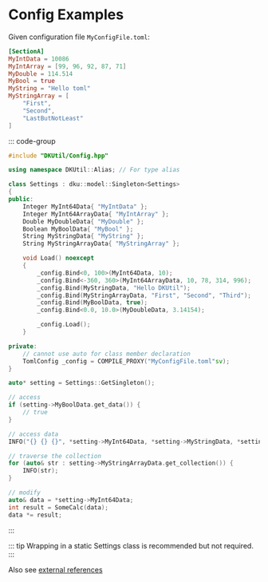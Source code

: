 # Config Examples

Given configuration file `MyConfigFile.toml`:

```toml
[SectionA]
MyIntData = 10086
MyIntArray = [99, 96, 92, 87, 71]
MyDouble = 114.514
MyBool = true
MyString = "Hello toml"
MyStringArray = [
    "First",
    "Second",
    "LastButNotLeast"
]
```

::: code-group

```cpp [Load Data]
#include "DKUtil/Config.hpp"

using namespace DKUtil::Alias; // For type alias

class Settings : dku::model::Singleton<Settings>
{
public:
    Integer MyInt64Data{ "MyIntData" };
    Integer MyInt64ArrayData{ "MyIntArray" };
    Double MyDoubleData{ "MyDouble" };
    Boolean MyBoolData{ "MyBool" };
    String MyStringData{ "MyString" };
    String MyStringArrayData{ "MyStringArray" };

    void Load() noexcept 
    {
        _config.Bind<0, 100>(MyInt64Data, 10);
        _config.Bind<-360, 360>(MyInt64ArrayData, 10, 78, 314, 996);
        _config.Bind(MyStringData, "Hello DKUtil");
        _config.Bind(MyStringArrayData, "First", "Second", "Third");
        _config.Bind(MyBoolData, true);
        _config.Bind<0.0, 10.0>(MyDoubleData, 3.14154);

        _config.Load();
    }

private:
    // cannot use auto for class member declaration
    TomlConfig _config = COMPILE_PROXY("MyConfigFile.toml"sv);
}
```

```cpp [Use Data]
auto* setting = Settings::GetSingleton();

// access
if (setting->MyBoolData.get_data()) {
    // true
}

// access data
INFO("{} {} {}", *setting->MyInt64Data, *setting->MyStringData, *setting->MyDoubleData);

// traverse the collection
for (auto& str : setting->MyStringArrayData.get_collection()) {
    INFO(str);
}

// modify
auto& data = *setting->MyInt64Data;
int result = SomeCalc(data);
data *= result;
```

:::

::: tip
Wrapping in a static Settings class is recommended but not required.
:::

Also see [external references](references)